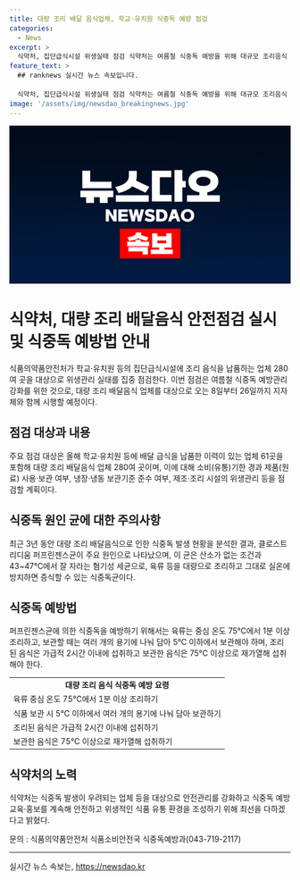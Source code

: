 ```yaml
---
title: 대량 조리 배달 음식업체, 학교·유치원 식중독 예방 점검
categories:
  - News
excerpt: >
  식약처, 집단급식시설 위생실태 점검 식약처는 여름철 식중독 예방을 위해 대규모 조리음식 업체 280여 곳을 대상으로 위생관리 점검을 실시한다. 특히 외부 조리 음식을 공급하는 집단급식시설을 중점으로 안전관리를 강화할 예정이며, 식중독균 오염 여부 검사와 관련 업체에 대한 교육·홍보도 진행된다. 최근 3년간 분석결과, 클로스트리디움 퍼프린젠스균에 의한 식중독 사례가 확인되어 이에 대한 예방법도 안내된다. 식약처는 이번 점검을 통해 안전하고 위생적인 식품 유통 환경 조성에 최선을 다할 것을 밝혔다. (출처: 정책브리핑 www.korea.kr)
feature_text: >
  ## ranknews 실시간 뉴스 속보입니다.

  식약처, 집단급식시설 위생실태 점검 식약처는 여름철 식중독 예방을 위해 대규모 조리음식 업체 280여 곳을 대상으로 위생관리 점검을 실시한다. 특히 외부 조리 음식을 공급하는 집단급식시설을 중점으로 안전관리를 강화할 예정이며, 식중독균 오염 여부 검사와 관련 업체에 대한 교육·홍보도 진행된다. 최근 3년간 분석결과, 클로스트리디움 퍼프린젠스균에 의한 식중독 사례가 확인되어 이에 대한 예방법도 안내된다. 식약처는 이번 점검을 통해 안전하고 위생적인 식품 유통 환경 조성에 최선을 다할 것을 밝혔다. (출처: 정책브리핑 www.korea.kr)
image: '/assets/img/newsdao_breakingnews.jpg'
---
```


<p><img src="/assets/img/newsdao_breakingnews.jpg" alt="ranknews 속보" /></p>

<h1>식약처, 대량 조리 배달음식 안전점검 실시 및 식중독 예방법 안내</h1>

<p data-ke-size="size16">식품의약품안전처가 학교·유치원 등의 집단급식시설에 조리 음식을 납품하는 업체 280여 곳을 대상으로 위생관리 실태를 집중 점검한다. 이번 점검은 여름철 식중독 예방관리 강화를 위한 것으로, 대량 조리 배달음식 업체를 대상으로 오는 8일부터 26일까지 지자체와 함께 시행할 예정이다.</p>

<h2>점검 대상과 내용</h2>

<p data-ke-size="size16">주요 점검 대상은 올해 학교·유치원 등에 배달 급식을 납품한 이력이 있는 업체 61곳을 포함해 대량 조리 배달음식 업체 280여 곳이며, 이에 대해 소비(유통)기한 경과 제품(원료) 사용·보관 여부, 냉장·냉동 보관기준 준수 여부, 제조·조리 시설의 위생관리 등을 점검할 계획이다.</p>

<h2>식중독 원인 균에 대한 주의사항</h2>

<p data-ke-size="size16">최근 3년 동안 대량 조리 배달음식으로 인한 식중독 발생 현황을 분석한 결과, 클로스트리디움 퍼프린젠스균이 주요 원인으로 나타났으며, 이 균은 산소가 없는 조건과 43~47℃에서 잘 자라는 혐기성 세균으로, 육류 등을 대량으로 조리하고 그대로 실온에 방치하면 증식할 수 있는 식중독균이다.</p>

<h2>식중독 예방법</h2>

<p data-ke-size="size16">퍼프린젠스균에 의한 식중독을 예방하기 위해서는 육류는 중심 온도 75℃에서 1분 이상 조리하고, 보관할 때는 여러 개의 용기에 나눠 담아 5℃ 이하에서 보관해야 하며, 조리된 음식은 가급적 2시간 이내에 섭취하고 보관한 음식은 75℃ 이상으로 재가열해 섭취해야 한다.</p>

<table>
  <tr>
    <td style="text-align: center; height: 17px;"><b>대량 조리 음식 식중독 예방 요령</b></td>
  </tr>
  <tr>
    <td>육류 중심 온도 75℃에서 1분 이상 조리하기</td>
  </tr>
  <tr>
    <td>식품 보관 시 5℃ 이하에서 여러 개의 용기에 나눠 담아 보관하기</td>
  </tr>
  <tr>
    <td>조리된 음식은 가급적 2시간 이내에 섭취하기</td>
  </tr>
  <tr>
    <td>보관한 음식은 75℃ 이상으로 재가열해 섭취하기</td>
  </tr>
</table>

<h2>식약처의 노력</h2>

<p data-ke-size="size16">식약처는 식중독 발생이 우려되는 업체 등을 대상으로 안전관리를 강화하고 식중독 예방 교육·홍보를 계속해 안전하고 위생적인 식품 유통 환경을 조성하기 위해 최선을 다하겠다고 밝혔다.</p>

<p data-ke-size="size16">문의 : 식품의약품안전처 식품소비안전국 식중독예방과(043-719-2117)</p>

<hr>
실시간 뉴스 속보는, <a href="https://newsdao.kr" rel="dofollow">https://newsdao.kr</a>


